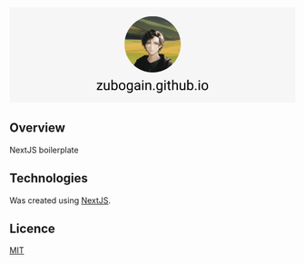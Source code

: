 ![readme logo](./.github/readme-logo.png)

## Overview

NextJS boilerplate

## Technologies

Was created using [NextJS](https://nextjs.org/).

## Licence

[MIT](https://github.com/Zubogain/nextjs-boilerplate/blob/main/LICENSE)
